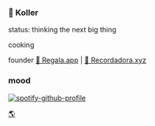 ### 👋 Koller 

status: thinking the next big thing

cooking

founder [🎁 Regala.app](https://regala.app/) | [🔮 Recordadora.xyz](https://recordadora.xyz/)

### mood
[![spotify-github-profile](https://spotify-github-profile.vercel.app/api/view?uid=kollernqn&cover_image=true&theme=novatorem&show_offline=false&background_color=121212&interchange=true&bar_color=53b14f&bar_color_cover=false)](https://spotify-github-profile.vercel.app/api/view?uid=kollernqn&redirect=true)

[🌎](https://www.0xkoller.me/)
